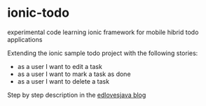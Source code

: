 ionic-todo
==========

experimental code learning ionic framework for mobile hibrid todo applications

Extending the ionic sample todo project with the following stories:

 * as a user I want to edit a task
 * as a user I want to mark a task as done
 * as a user I want to delete a task

Step by step description in the [edlovesjava blog](http://edlovesjava.github.io)

 

